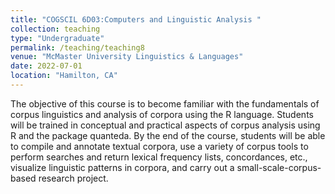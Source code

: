 ```yaml
---
title: "COGSCIL 6D03:Computers and Linguistic Analysis "
collection: teaching
type: "Undergraduate"
permalink: /teaching/teaching8
venue: "McMaster University Linguistics & Languages"
date: 2022-07-01
location: "Hamilton, CA"
---
```

The objective of this course is to become familiar with the fundamentals of corpus linguistics and analysis of corpora using the R language. Students will be trained in conceptual and practical aspects of corpus analysis using R and the package quanteda. By the end of the course, students will be able to compile and annotate textual corpora, use a variety of corpus tools to perform searches and return lexical frequency lists, concordances, etc., visualize linguistic patterns in corpora, and carry out a small-scale-corpus-based research project.
